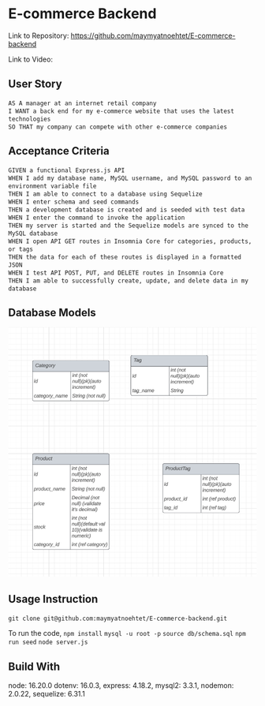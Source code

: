 # E-commerce Backend

Link to Repository: https://github.com/maymyatnoehtet/E-commerce-backend

Link to Video: 

## User Story

```
AS A manager at an internet retail company
I WANT a back end for my e-commerce website that uses the latest technologies
SO THAT my company can compete with other e-commerce companies
```

## Acceptance Criteria

```
GIVEN a functional Express.js API
WHEN I add my database name, MySQL username, and MySQL password to an environment variable file
THEN I am able to connect to a database using Sequelize
WHEN I enter schema and seed commands
THEN a development database is created and is seeded with test data
WHEN I enter the command to invoke the application
THEN my server is started and the Sequelize models are synced to the MySQL database
WHEN I open API GET routes in Insomnia Core for categories, products, or tags
THEN the data for each of these routes is displayed in a formatted JSON
WHEN I test API POST, PUT, and DELETE routes in Insomnia Core
THEN I am able to successfully create, update, and delete data in my database
```

## Database Models
![Database Model](https://github.com/maymyatnoehtet/E-commerce-backend/blob/main/public/images/db_models.png)

## Usage Instruction

```git clone git@github.com:maymyatnoehtet/E-commerce-backend.git```

To run the code,
```npm install```
```mysql -u root -p```
```source db/schema.sql```
```npm run seed```
```node server.js```

## Build With

node: 16.20.0
dotenv: 16.0.3,
express: 4.18.2,
mysql2: 3.3.1,
nodemon: 2.0.22,
sequelize: 6.31.1
